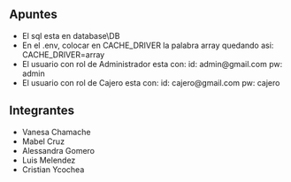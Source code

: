 <h2>Apuntes</h2>
<ul>
  <li>El sql esta en database\DB</li>
  <li>En el .env, colocar en CACHE_DRIVER la palabra array
    quedando asi: CACHE_DRIVER=array</li>
  <li>El usuario con rol de Administrador esta con:
      id: admin@gmail.com
      pw: admin</li>
  <li>El usuario con rol de Cajero esta con:
      id: cajero@gmail.com
      pw: cajero</li>
</ul> 
<h2>Integrantes</h2>
<ul>
  <li>Vanesa Chamache</li>
  <li>Mabel Cruz</li>
  <li>Alessandra Gomero</li>
  <li>Luis Melendez</li>
  <li>Cristian Ycochea</li>
</ul>
